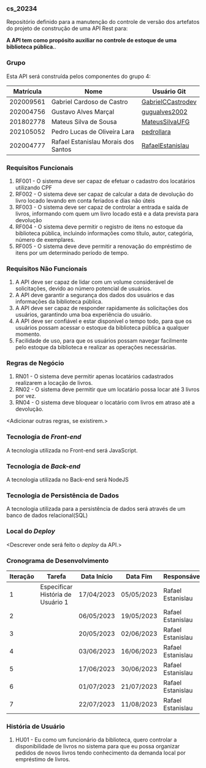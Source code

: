 ### cs_20234
Repositório definido para a manutenção do controle de versão dos artefatos do projeto de construção de uma API Rest para:

**A API tem como propósito auxiliar no controle de estoque de uma biblioteca pública.**.

### Grupo
Esta API será construída pelos componentes do grupo 4:

|Matrícula|Nome|Usuário Git|
|---|---|---|
|202009561|Gabriel Cardoso de Castro|[GabrielCCastrodev](https://github.com/GabrielCCastrodev)|
|202004756|Gustavo Alves Marçal|[gugualves2002](https://github.com/gugualves2002)|
|201802778|Mateus Silva de Sousa|[MateusSilvaUFG](https://github.com/MateusSilvaUFG)|
|202105052|Pedro Lucas de Oliveira Lara|[pedrollara](https://github.com/pedrollara)|
|202004777|Rafael Estanislau Morais dos Santos|[RafaelEstanislau](https://github.com/RafaelEstanislau)|

### Requisitos Funcionais
1. RF001 - O sistema deve ser capaz de efetuar o cadastro dos locatários utilizando CPF
2. RF002 - O sistema deve ser capaz de calcular a data de devolução do livro locado levando em conta feriados e dias não úteis
3. RF003 - O sistema deve ser capaz de controlar a entrada e saída de livros, informando com quem um livro locado está e a data prevista para devolução
4. RF004 - O sistema deve permitir o registro de itens no estoque da biblioteca pública, incluindo informações como título, autor, categória, número de exemplares.
5. RF005 - O sistema deve deve permitir a renovação do empréstimo de itens por um determinado período de tempo.

### Requisitos Não Funcionais
1. A API deve ser capaz de lidar com um volume considerável de solicitações, devido ao número potencial de usuários.
2. A API deve garantir a segurança dos dados dos usuários e das informações da biblioteca pública. 
3. A API deve ser capaz de responder rapidamente ás solicitações dos usuários, garantindo uma boa experiência do usuário.
4. A API deve ser confiável e estar disponível o tempo todo, para que os usuários possam acessar o estoque da biblioteca pública a qualquer momento.
5. Facilidade de uso, para que os usuários possam navegar facilmente pelo estoque da biblioteca e realizar as operações necessárias.

### Regras de Negócio
1. RN01 - O sistema deve permitir apenas locatários cadastrados realizarem a locação de livros.
2. RN02 - O sistema deve permitir que um locatário possa locar até 3 livros por vez.
4. RN04 - O sistema deve bloquear o locatário com livros em atraso até a devolução.

<Adicionar outras regras, se existirem.>

### Tecnologia de _Front-end_
A tecnologia utilizada no Front-end será JavaScript.

### Tecnologia de _Back-end_
A tecnologia utilizada no Back-end será NodeJS

### Tecnologia de Persistência de Dados
A tecnologia utilizada para a persistência de dados será através de um banco de dados relacional(SQL)

### Local do _Deploy_
<Descrever onde será feito o _deploy_ da API.>

### Cronograma de Desenvolvimento

|Iteração|Tarefa|Data Início|Data Fim|Responsável|Situação|
|---|---|---|---|---|---|
|1|Especificar História de Usuário 1|17/04/2023|05/05/2023|Rafael Estanislau|Programada|
|2||06/05/2023|19/05/2023|Rafael Estanislau|Programada|
|3||20/05/2023|02/06/2023|Rafael Estanislau|Programada|
|4||03/06/2023|16/06/2023|Rafael Estanislau|Programada|
|5||17/06/2023|30/06/2023|Rafael Estanislau|Programada|
|6||01/07/2023|21/07/2023|Rafael Estanislau|Programada|
|7||22/07/2023|11/08/2023|Rafael Estanislau|Programada|

### História de Usuário
1. HU01 - Eu como um funcionário da biblioteca, quero controlar a disponibilidade de livros no sistema para que eu possa organizar pedidos de novos livros tendo conhecimento da demanda local por empréstimo de livros.
